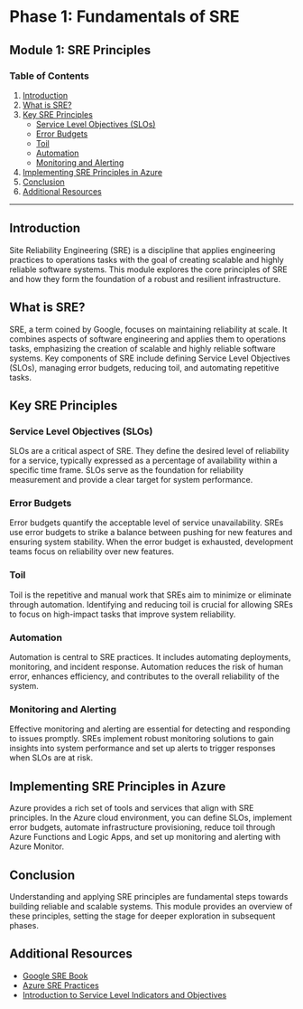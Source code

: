# Phase 1: Fundamentals of SRE

## Module 1: SRE Principles

### Table of Contents

1. [Introduction](#introduction)
2. [What is SRE?](#what-is-sre)
3. [Key SRE Principles](#key-sre-principles)
   - [Service Level Objectives (SLOs)](#service-level-objectives-slos)
   - [Error Budgets](#error-budgets)
   - [Toil](#toil)
   - [Automation](#automation)
   - [Monitoring and Alerting](#monitoring-and-alerting)
4. [Implementing SRE Principles in Azure](#implementing-sre-principles-in-azure)
5. [Conclusion](#conclusion)
6. [Additional Resources](#additional-resources)

---

## Introduction

Site Reliability Engineering (SRE) is a discipline that applies engineering practices to operations tasks with the goal of creating scalable and highly reliable software systems. This module explores the core principles of SRE and how they form the foundation of a robust and resilient infrastructure.

## What is SRE?

SRE, a term coined by Google, focuses on maintaining reliability at scale. It combines aspects of software engineering and applies them to operations tasks, emphasizing the creation of scalable and highly reliable software systems. Key components of SRE include defining Service Level Objectives (SLOs), managing error budgets, reducing toil, and automating repetitive tasks.

## Key SRE Principles

### Service Level Objectives (SLOs)

SLOs are a critical aspect of SRE. They define the desired level of reliability for a service, typically expressed as a percentage of availability within a specific time frame. SLOs serve as the foundation for reliability measurement and provide a clear target for system performance.

### Error Budgets

Error budgets quantify the acceptable level of service unavailability. SREs use error budgets to strike a balance between pushing for new features and ensuring system stability. When the error budget is exhausted, development teams focus on reliability over new features.

### Toil

Toil is the repetitive and manual work that SREs aim to minimize or eliminate through automation. Identifying and reducing toil is crucial for allowing SREs to focus on high-impact tasks that improve system reliability.

### Automation

Automation is central to SRE practices. It includes automating deployments, monitoring, and incident response. Automation reduces the risk of human error, enhances efficiency, and contributes to the overall reliability of the system.

### Monitoring and Alerting

Effective monitoring and alerting are essential for detecting and responding to issues promptly. SREs implement robust monitoring solutions to gain insights into system performance and set up alerts to trigger responses when SLOs are at risk.

## Implementing SRE Principles in Azure

Azure provides a rich set of tools and services that align with SRE principles. In the Azure cloud environment, you can define SLOs, implement error budgets, automate infrastructure provisioning, reduce toil through Azure Functions and Logic Apps, and set up monitoring and alerting with Azure Monitor.

## Conclusion

Understanding and applying SRE principles are fundamental steps towards building reliable and scalable systems. This module provides an overview of these principles, setting the stage for deeper exploration in subsequent phases.

## Additional Resources

- [Google SRE Book](https://sre.google/sre-book/table-of-contents/)
- [Azure SRE Practices](https://learn.microsoft.com/azure/site-reliability-engineering/?WT.mc_id=%3Fwt.mc_id%3Dstudentamb_260352)
- [Introduction to Service Level Indicators and Objectives](https://cloud.google.com/architecture/devops/slo-indicators-and-objectives)
